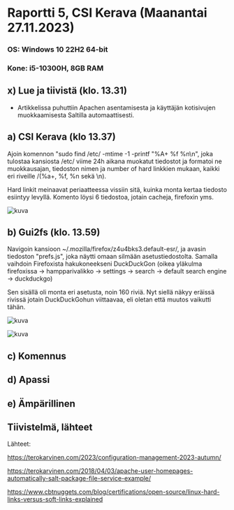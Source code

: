 # Raportti 5, CSI Kerava (Maanantai 27.11.2023)

### OS: Windows 10 22H2 64-bit
### Kone: i5-10300H, 8GB RAM

## x) Lue ja tiivistä (klo. 13.31)

  - Artikkelissa puhuttiin Apachen asentamisesta ja käyttäjän kotisivujen muokkaamisesta Saltilla automaattisesti. 
  
## a) CSI Kerava (klo 13.37)

Ajoin komennon "sudo find /etc/ -mtime -1 -printf "%A+ %f %n\n", joka tulostaa kansiosta /etc/ viime 24h aikana muokatut tiedostot ja formatoi ne muokkausajan, tiedoston nimen ja number of hard linkkien mukaan, kaikki eri riveille /(%a+, %f, %n sekä \n). 

Hard linkit meinaavat periaatteessa vissiin sitä, kuinka monta kertaa tiedosto esiintyy levyllä. 
Komento löysi 6 tiedostoa, jotain cacheja, firefoxin yms.

![kuva](https://github.com/laurijuusti/Palvelinten-hallinta/assets/122888655/ba6e5a89-90b0-4afb-8dee-c23310dade34)

## b) Gui2fs (klo. 13.59)

Navigoin kansioon ~/.mozilla/firefox/z4u4bks3.default-esr/, ja avasin tiedoston "prefs.js", joka näytti omaan silmään asetustiedostolta. Samalla vaihdoin Firefoxista hakukoneekseni DuckDuckGon (oikea yläkulma firefoxissa -> hampparivalikko -> settings -> search -> default search engine -> duckduckgo)

Sen sisällä oli monta eri asetusta, noin 160 riviä. Nyt siellä näkyy eräissä rivissä jotain DuckDuckGohun viittaavaa, eli oletan että muutos vaikutti tähän. 

![kuva](https://github.com/laurijuusti/Palvelinten-hallinta/assets/122888655/47ba530f-56b6-45d8-9205-a16d4ca78955)

![kuva](https://github.com/laurijuusti/Palvelinten-hallinta/assets/122888655/5ac813ca-236e-464f-b159-c2e5213e5c40)



## c) Komennus






## d) Apassi






## e) Ämpärillinen






## Tiivistelmä, lähteet



Lähteet:

https://terokarvinen.com/2023/configuration-management-2023-autumn/

https://terokarvinen.com/2018/04/03/apache-user-homepages-automatically-salt-package-file-service-example/

https://www.cbtnuggets.com/blog/certifications/open-source/linux-hard-links-versus-soft-links-explained

